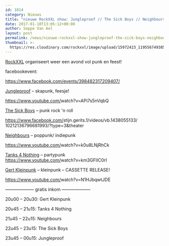```yaml
---
id: 1014
category: Nieuws
title: "nieuwe RockXXL show: Jungleproof // The Sick Boys // Neighbours // Tanks 4 Nothing // Gert Kleinpunk"
date: 2017-01-10T13:05:12+00:00
author: Seppe Van Ael
layout: post
permalink: /news/nieuwe-rockxxl-show-jungleproof-the-sick-boys-neighbours-tanks-4-nothing-gert-kleinpunk/
thumbnail: >-
  https://res.cloudinary.com/rockxxl/image/upload/15972423_1195567493852440_6770581749311755118_o.jpg
---
```

<a href="https://www.facebook.com/rockxxlrockenmetal/" data-hovercard="/ajax/hovercard/page.php?id=163891360353397&extragetparams=%7B%22directed_target_id%22%3A398482317209407%7D" data-hovercard-prefer-more-content-show="1">RockXXL</a> organiseert weer een avond vol punk en feest!

facebookevent:

https://www.facebook.com/events/398482317209407/

<a href="https://www.facebook.com/jungleproofofficial/" data-hovercard="/ajax/hovercard/page.php?id=1468771983353519&extragetparams=%7B%22directed_target_id%22%3A398482317209407%7D" data-hovercard-prefer-more-content-show="1">Jungleproof</a> – skapunk, feesje!
  
<a href="https://www.youtube.com/watch?v=APi7s5nVqbQ" target="_blank" rel="nofollow nofollow">https://www.youtube.com/<wbr />watch?v=APi7s5nVqbQ</a>

<a href="https://www.facebook.com/The-Sick-Boys-177494578944038/" data-hovercard="/ajax/hovercard/page.php?id=177494578944038&extragetparams=%7B%22directed_target_id%22%3A398482317209407%7D" data-hovercard-prefer-more-content-show="1">The Sick Boys</a> – punk rock 'n roll
  
<a href="https://www.facebook.com/stijn.gerits.1/videos/vb.1438055133/10212136796681993/?type=3&theater" rel="nofollow">https://www.facebook.com/<wbr />stijn.gerits.1/videos/<wbr />vb.1438055133/<wbr />10212136796681993/<wbr />?type=3&theater</a>

<a href="https://www.facebook.com/NeighboursOfficial/" data-hovercard="/ajax/hovercard/page.php?id=175081032514538&extragetparams=%7B%22directed_target_id%22%3A398482317209407%7D" data-hovercard-prefer-more-content-show="1">Neighbours</a> – poppunk/ indiepunk
  
<a href="https://www.youtube.com/watch?v=k0u8LNjRhCk" target="_blank" rel="nofollow nofollow">https://www.youtube.com/<wbr />watch?v=k0u8LNjRhCk</a>

<a href="https://www.facebook.com/tanks4nothing/" data-hovercard="/ajax/hovercard/page.php?id=1636606566603125&extragetparams=%7B%22directed_target_id%22%3A398482317209407%7D" data-hovercard-prefer-more-content-show="1">Tanks 4 Nothing</a> – partypunk<span class="text_exposed_show"><br /> <a href="https://www.youtube.com/watch?v=km3GFlIC0rI" target="_blank" rel="nofollow nofollow">https://www.youtube.com/<wbr />watch?v=km3GFlIC0rI</a></span>

<a href="https://www.facebook.com/gertkleinkunst" data-hovercard="/ajax/hovercard/user.php?id=100001464338669&extragetparams=%7B%22directed_target_id%22%3A398482317209407%7D" data-hovercard-prefer-more-content-show="1">Gert Kleinpunk</a> – kleinpunk – CASSETTE RELEASE!
  
<a href="https://www.youtube.com/watch?v=N1HJbqwtJDE" target="_blank" rel="nofollow nofollow">https://www.youtube.com/<wbr />watch?v=N1HJbqwtJDE</a>

&#8212;&#8212;&#8212;&#8212;&#8212;&#8212;– gratis inkom &#8212;&#8212;&#8212;&#8212;&#8212;&#8212;–

20u00 – 20u30: Gert Kleinpunk
  
20u45 – 21u15: Tanks 4 Nothing
  
21u45 – 22u15: Neighbours
  
22u45 – 23u15: The Sick Boys
  
23u45 – 00u15: Jungleproof